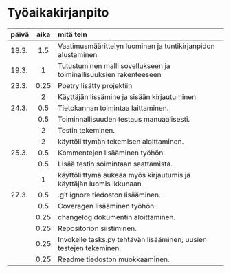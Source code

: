 # Työaikakirjanpito

| päivä | aika | mitä tein  |
| :-----|:----:|:-----|
| 18.3. | 1.5  | Vaatimusmäärittelyn luominen ja tuntikirjanpidon alustaminen |
| 19.3. |  1   | Tutustuminen malli sovellukseen ja toiminallisuuksien rakenteeseen |
| 23.3. | 0.25 | Poetry lisätty projektiin |
|       |  2   | Käyttäjän lissämine ja sisään kirjautuminen |
| 24.3. | 0.5  | Tietokannan toimintaa laittaminen. |
|       | 0.5  | Toiminnallisuuden testaus manuaalisesti. |
|       |  2   | Testin tekeminen. |
|       |  2   | käyttöliittymän tekemisen aloittaminen. |
| 25.3. | 0.5  | Kommentejen lisääminen työhön. |
|       | 0.5  | Lisää testin soimintaan saattamista. |
|       |  1   | käyttöliittymä aukeaa myös kirjautumis ja käyttäjän luomis ikkunaan |
| 27.3. | 0.5  | .git ignore tiedoston lisääminen. |
|       | 0.5  | Coveragen lisääminen työhön. |
|       | 0.25 | changelog dokumentin aloittaminen. |
|       | 0.25 | Repositorion siistiminen. |
|       | 0.25 | Invokelle tasks.py tehtävän lisääminen, uusien testejen tekeminen. |
|       | 0.25 | Readme tiedoston muokkaaminen. |